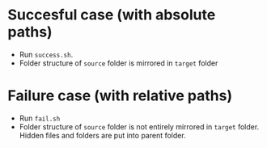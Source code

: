 # Succesful case (with absolute paths)

- Run `success.sh`.
- Folder structure of `source` folder is mirrored in `target` folder

# Failure case (with relative paths)

- Run `fail.sh`
- Folder structure of `source` folder is not entirely mirrored in `target` folder. Hidden files and folders are put into parent folder.
